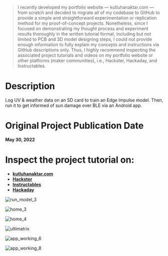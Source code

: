 > I recently developed my portfolio website — kutluhanaktar.com — from scratch and decided to migrate all of my codebase to GitHub to provide a simple and straightforward experimentation or replication method for my proof-of-concept projects. Nonetheless, since I focused on demonstrating my thought process and experiment results thoroughly in the written tutorial format, including but not limited to PCB and 3D model designing steps, I could not provide enough information to fully explain my concepts and instructions via GitHub descriptions only. Thus, I highly recommend inspecting the associated project tutorials and videos on my portfolio website or other platforms (maker communities), i.e., Hackster, Hackaday, and Instructables.

# Description

Log UV & weather data on an SD card to train an Edge Impulse model. Then, run it to get informed of sun damage over BLE via an Android app.

# Original Project Publication Date

**May 30, 2022**

# Inspect the project tutorial on:

- **[kutluhanaktar.com](https://www.kutluhanaktar.com/)**
- **[Hackster](https://www.hackster.io/kutluhan-aktar/ble-ai-driven-smartwatch-detecting-potential-sun-damage-7d08be)**
- **[Instructables](https://www.instructables.com/BLE-AI-driven-Smartwatch-Detecting-Potential-Sun-D/)**
- **[Hackaday](https://hackaday.io/project/185746-ble-ai-driven-smartwatch-detecting-sun-damage)**

![run_model_3](https://github.com/user-attachments/assets/b36a698a-0a85-4896-9794-5232f89ff446)

![home_3](https://github.com/user-attachments/assets/899462f7-37d0-432c-8be3-67d3f81a69aa)

![home_4](https://github.com/user-attachments/assets/ff202c5f-1ad1-45b3-9892-65e00a177327)

![ultimatrix](https://github.com/user-attachments/assets/498bbb27-da22-4190-919d-c9f6a51956ae)

![app_working_6](https://github.com/user-attachments/assets/80ea67f3-3c29-4a4e-9eda-aedb3aaca9ab)

![app_working_8](https://github.com/user-attachments/assets/1624719a-e53e-4839-90e8-e8293d83dec5)
